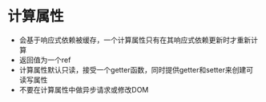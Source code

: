 # 计算属性
- 会基于响应式依赖被缓存，一个计算属性只有在其响应式依赖更新时才重新计算
- 返回值为一个ref
- 计算属性默认只读，接受一个getter函数，同时提供getter和setter来创建可读写属性
- 不要在计算属性中做异步请求或修改DOM